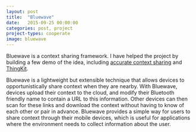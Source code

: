 ```yaml
---
layout: post
title:  "Bluewave"
date:   2015-09-25 00:00:00
categories: post, project
project-types: cooperate
image: bluewave
---
```


Bluewave is a context sharing framework. I have helped the project by building a few demo of the idea, including [accurate context sharing]() and [ThingKit]().

Bluewave is a lightweight but extensible technique that allows devices to opportunistically share context when they are nearby. With Bluewave, devices upload their context to the cloud, and modify their Bluetooth friendly name to contain a URL to this information. Other devices can then scan for these links and download the context without having to know of each other or pair in advance. Bluewave provides a simple way for users to share context through their mobile devices, which is useful for applications where the environment needs to collect information about the user.